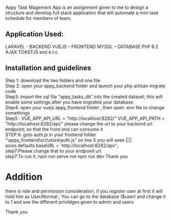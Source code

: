 Appy Task Magement App is an assignment given to me to design a structure and develop full stack application that will automate a mini task schedule for members of team.

## Application Used:
LARAVEL - BACKEND
VUEJS – FRONTEND
MYSQL – DATABASE
PhP 8.2
AJAX
TOASTJS and e.t.c

## Installation and guidelines 
Step 1: download the two folders and one file<br>
Step 2: open your appy_backend folder and launch your php artisan migrate code<br>
Step3: import the sql file “appy_tasks_db” into the created dataset; this will enable some settings after you have migrated your database<br>
Step4: open your  vuejs  appy_frontend folder , then open .env file to change somethings<br>
Step5 : VUE_APP_API_URL = "http://localhost:8282/"
VUE_APP_API_PATH = "http://localhost:8282/api/"
    please change the url to your backend url endpoint; so that the front end can consume it<br>
STEP 6. goto auth.js in your frontend folder "\appy_frontend\src\store\auth.js" on line 5 you will seee |||| axios.defaults.baseURL =  'http://localhost:8282/api/';<br>
step7:Please change that to your endpoint url.<br>
step7:To run it, npm run serve not npm run dev
Thank you

# Addition
there is role and permission consideration, if you register user at first it will hold him as User/Normal ;  You can go to the database ($user) and change it to 1 and see the different privildges given to admin and users

Thank you
